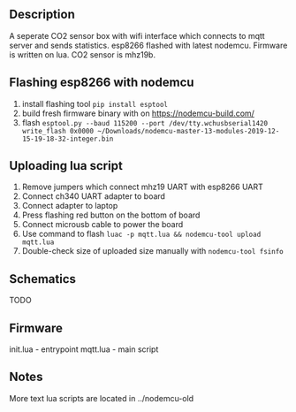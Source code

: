 ## Description

A seperate CO2 sensor box with wifi interface which connects to mqtt server and sends statistics.
esp8266 flashed with latest nodemcu. Firmware is written on lua. CO2 sensor is mhz19b.

## Flashing esp8266 with nodemcu

1. install flashing tool `pip install esptool`
1. build fresh firmware binary with on https://nodemcu-build.com/
1. flash `esptool.py --baud 115200 --port /dev/tty.wchusbserial1420 write_flash 0x0000 ~/Downloads/nodemcu-master-13-modules-2019-12-15-19-18-32-integer.bin`

## Uploading lua script

1. Remove jumpers which connect mhz19 UART with esp8266 UART
1. Connect ch340 UART adapter to board
1. Connect adapter to laptop
1. Press flashing red button on the bottom of board
1. Connect microusb cable to power the board
1. Use command to flash `luac -p mqtt.lua && nodemcu-tool upload mqtt.lua`
1. Double-check size of uploaded size manually with `nodemcu-tool fsinfo`

## Schematics
TODO

## Firmware

init.lua - entrypoint
mqtt.lua - main script

## Notes

More text lua scripts are located in ../nodemcu-old